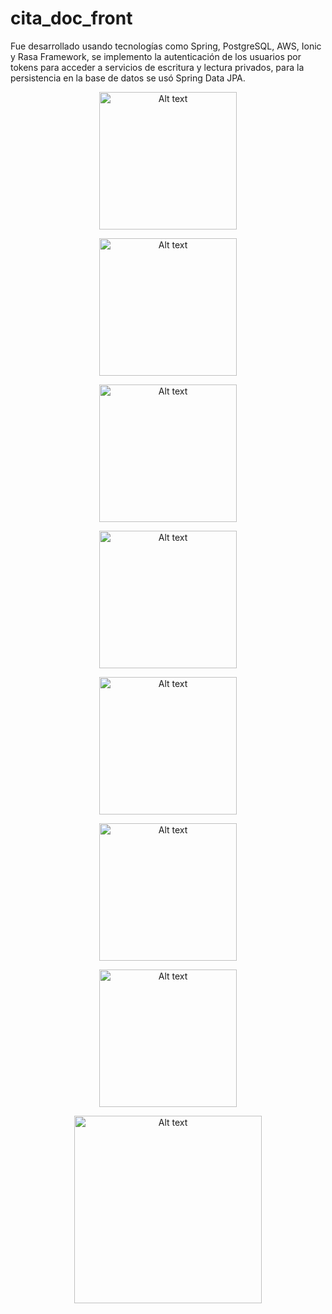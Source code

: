 # cita_doc_front
Fue desarrollado usando tecnologías como Spring, PostgreSQL, AWS, Ionic y Rasa Framework, se implemento la autenticación de los usuarios por tokens para acceder a servicios de escritura y lectura privados, para la persistencia en la base de datos se usó Spring Data JPA.




<p align="center">
      <img src="https://github.com/criszhirzhan/resources/blob/main/ChatBotR/RegistroUsuario.png?raw=true" width="220px" alt="Alt text" title="Registro de Usuario">
</p>

<p align="center">
<img src="https://github.com/criszhirzhan/resources/blob/main/ChatBotR/InicioSesion.png?raw=true" width="220px" alt="Alt text" title="Inicio de Sesion">
</p>

<p align="center">
<img src="https://github.com/criszhirzhan/resources/blob/main/ChatBotR/PerfilUsuario.png?raw=true" width="220px" alt="Alt text" title="Perfil de Usuario">
</p>

<p align="center">
<img src="https://github.com/criszhirzhan/resources/blob/main/ChatBotR/ListadoMedicos.png?raw=true" width="220px" alt="Alt text" title="Listado Medicos">
</p>

<p align="center">
<img src="https://github.com/criszhirzhan/resources/blob/main/ChatBotR/DatosMedico.png?raw=true" width="220px" alt="Alt text" title="Datos Medico">
</p>

<p align="center">
<img src="https://github.com/criszhirzhan/resources/blob/main/ChatBotR/CitasAgendadas.png?raw=true" width="220px" alt="Alt text" title="Citas Agendadas">
</p>

<p align="center">
<img src="https://github.com/criszhirzhan/resources/blob/main/ChatBotR/DatosCitaAgendada.png?raw=true" width="220px" alt="Alt text" title="Datos Cita Agendada">
</p>

<p align="center">
<img src="https://github.com/criszhirzhan/resources/blob/main/ChatBotR/ChatBot.png?raw=true" width="300px" alt="Alt text" title="ChatBot">
</p>








